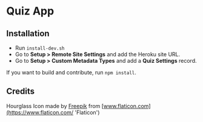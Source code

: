 # Quiz App

## Installation

-   Run `install-dev.sh`
-   Go to **Setup &gt; Remote Site Settings** and add the Heroku site URL.
-   Go to **Setup &gt; Custom Metadata Types** and add a **Quiz Settings** record.

If you want to build and contribute, run `npm install`.

## Credits

Hourglass Icon made by [Freepik](https://www.flaticon.com/authors/freepik 'Freepik') from [www.flaticon.com](https://www.flaticon.com/ 'Flaticon')
